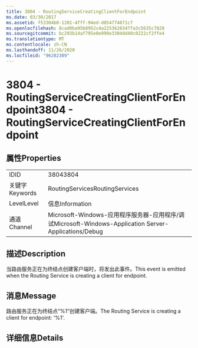 ```yaml
---
title: 3804 - RoutingServiceCreatingClientForEndpoint
ms.date: 03/30/2017
ms.assetid: f53304b0-1201-4fff-94ed-d054774871c7
ms.openlocfilehash: 8cad0ba95b8952c4a2253628347fa3c5635c7028
ms.sourcegitcommit: bc293b14af795e0e999e3304dd40c0222cf2ffe4
ms.translationtype: MT
ms.contentlocale: zh-CN
ms.lasthandoff: 11/26/2020
ms.locfileid: "96282309"
---
```

# <a name="3804---routingservicecreatingclientforendpoint"></a><span data-ttu-id="d1694-102">3804 - RoutingServiceCreatingClientForEndpoint</span><span class="sxs-lookup"><span data-stu-id="d1694-102">3804 - RoutingServiceCreatingClientForEndpoint</span></span>

## <a name="properties"></a><span data-ttu-id="d1694-103">属性</span><span class="sxs-lookup"><span data-stu-id="d1694-103">Properties</span></span>  
  
|||  
|-|-|  
|<span data-ttu-id="d1694-104">ID</span><span class="sxs-lookup"><span data-stu-id="d1694-104">ID</span></span>|<span data-ttu-id="d1694-105">3804</span><span class="sxs-lookup"><span data-stu-id="d1694-105">3804</span></span>|  
|<span data-ttu-id="d1694-106">关键字</span><span class="sxs-lookup"><span data-stu-id="d1694-106">Keywords</span></span>|<span data-ttu-id="d1694-107">RoutingServices</span><span class="sxs-lookup"><span data-stu-id="d1694-107">RoutingServices</span></span>|  
|<span data-ttu-id="d1694-108">Level</span><span class="sxs-lookup"><span data-stu-id="d1694-108">Level</span></span>|<span data-ttu-id="d1694-109">信息</span><span class="sxs-lookup"><span data-stu-id="d1694-109">Information</span></span>|  
|<span data-ttu-id="d1694-110">通道</span><span class="sxs-lookup"><span data-stu-id="d1694-110">Channel</span></span>|<span data-ttu-id="d1694-111">Microsoft-Windows-应用程序服务器-应用程序/调试</span><span class="sxs-lookup"><span data-stu-id="d1694-111">Microsoft-Windows-Application Server-Applications/Debug</span></span>|  
  
## <a name="description"></a><span data-ttu-id="d1694-112">描述</span><span class="sxs-lookup"><span data-stu-id="d1694-112">Description</span></span>  

 <span data-ttu-id="d1694-113">当路由服务正在为终结点创建客户端时，将发出此事件。</span><span class="sxs-lookup"><span data-stu-id="d1694-113">This event is emitted when the Routing Service is creating a client for endpoint.</span></span>  
  
## <a name="message"></a><span data-ttu-id="d1694-114">消息</span><span class="sxs-lookup"><span data-stu-id="d1694-114">Message</span></span>  

 <span data-ttu-id="d1694-115">路由服务正在为终结点“%1”创建客户端。</span><span class="sxs-lookup"><span data-stu-id="d1694-115">The Routing Service is creating a client for endpoint: '%1'.</span></span>  
  
## <a name="details"></a><span data-ttu-id="d1694-116">详细信息</span><span class="sxs-lookup"><span data-stu-id="d1694-116">Details</span></span>
